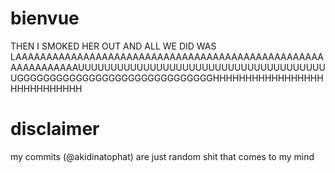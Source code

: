 # bienvue

THEN I SMOKED HER OUT AND ALL WE DID WAS LAAAAAAAAAAAAAAAAAAAAAAAAAAAAAAAAAAAAAAAAAAAAAAAAAAAAAAAAAAAAAUUUUUUUUUUUUUUUUUUUUUUUUUUUUUUUUUUUUUUUGGGGGGGGGGGGGGGGGGGGGGGGGGGGGGHHHHHHHHHHHHHHHHHHHHHHHHHHHH


# disclaimer

my commits (@akidinatophat) are just random shit that comes to my mind
